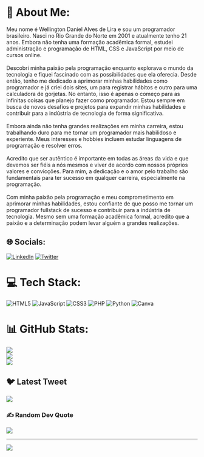 # 💫 About Me:
Meu nome é Wellington Daniel Alves de Lira e sou um programador brasileiro. Nasci no Rio Grande do Norte em 2001 e atualmente tenho 21 anos. Embora não tenha uma formação acadêmica formal, estudei administração e programação de HTML, CSS e JavaScript por meio de cursos online.<br><br>Descobri minha paixão pela programação enquanto explorava o mundo da tecnologia e fiquei fascinado com as possibilidades que ela oferecia. Desde então, tenho me dedicado a aprimorar minhas habilidades como programador e já criei dois sites, um para registrar hábitos e outro para uma calculadora de gorjetas. No entanto, isso é apenas o começo para as infinitas coisas que planejo fazer como programador. Estou sempre em busca de novos desafios e projetos para expandir minhas habilidades e contribuir para a indústria de tecnologia de forma significativa.<br><br>Embora ainda não tenha grandes realizações em minha carreira, estou trabalhando duro para me tornar um programador mais habilidoso e experiente. Meus interesses e hobbies incluem estudar linguagens de programação e resolver erros.<br><br>Acredito que ser autêntico é importante em todas as áreas da vida e que devemos ser fiéis a nós mesmos e viver de acordo com nossos próprios valores e convicções. Para mim, a dedicação e o amor pelo trabalho são fundamentais para ter sucesso em qualquer carreira, especialmente na programação.<br><br>Com minha paixão pela programação e meu comprometimento em aprimorar minhas habilidades, estou confiante de que posso me tornar um programador fullstack de sucesso e contribuir para a indústria de tecnologia. Mesmo sem uma formação acadêmica formal, acredito que a paixão e a determinação podem levar alguém a grandes realizações.


## 🌐 Socials:
[![LinkedIn](https://img.shields.io/badge/LinkedIn-%230077B5.svg?logo=linkedin&logoColor=white)](https://linkedin.com/in/https://www.linkedin.com/in/daniel-lira-8b2027240/) [![Twitter](https://img.shields.io/badge/Twitter-%231DA1F2.svg?logo=Twitter&logoColor=white)](https://twitter.com/https://twitter.com/Dnllira) 

# 💻 Tech Stack:
![HTML5](https://img.shields.io/badge/html5-%23E34F26.svg?style=for-the-badge&logo=html5&logoColor=white) ![JavaScript](https://img.shields.io/badge/javascript-%23323330.svg?style=for-the-badge&logo=javascript&logoColor=%23F7DF1E) ![CSS3](https://img.shields.io/badge/css3-%231572B6.svg?style=for-the-badge&logo=css3&logoColor=white) ![PHP](https://img.shields.io/badge/php-%23777BB4.svg?style=for-the-badge&logo=php&logoColor=white) ![Python](https://img.shields.io/badge/python-3670A0?style=for-the-badge&logo=python&logoColor=ffdd54) ![Canva](https://img.shields.io/badge/Canva-%2300C4CC.svg?style=for-the-badge&logo=Canva&logoColor=white)
# 📊 GitHub Stats:
![](https://github-readme-stats.vercel.app/api?username=Danielalveslira&theme=radical&hide_border=false&include_all_commits=true&count_private=false)<br/>
![](https://github-readme-streak-stats.herokuapp.com/?user=Danielalveslira&theme=radical&hide_border=false)<br/>
![](https://github-readme-stats.vercel.app/api/top-langs/?username=Danielalveslira&theme=radical&hide_border=false&include_all_commits=true&count_private=false&layout=compact)

## 🐦 Latest Tweet
[![](https://gtce.itsvg.in/api?username=https://twitter.com/Dnllira)](https://github.com/VishwaGauravIn/github-twitter-card-embed)

### ✍️ Random Dev Quote
![](https://quotes-github-readme.vercel.app/api?type=horizontal&theme=radical)

---
[![](https://visitcount.itsvg.in/api?id=Danielalveslira&icon=0&color=0)](https://visitcount.itsvg.in)

<!-- Proudly created with GPRM ( https://gprm.itsvg.in ) -->

